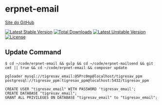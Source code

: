 # erpnet-email

[Site do GitHub](https://github.com/lucianobapo/erpnet-email)

[![Latest Stable Version](https://poser.pugx.org/ilhanet/erpnet-email/v/stable)](https://packagist.org/packages/ilhanet/erpnet-email) 
[![Total Downloads](https://poser.pugx.org/ilhanet/erpnet-email/downloads)](https://packagist.org/packages/ilhanet/erpnet-email) 
[![Latest Unstable Version](https://poser.pugx.org/ilhanet/erpnet-email/v/unstable)](https://packagist.org/packages/ilhanet/erpnet-email) 
[![License](https://poser.pugx.org/ilhanet/erpnet-email/license)](https://packagist.org/packages/ilhanet/erpnet-email)

## Update Command
```shell
$ cd ~/code/erpnet-email && gulp && cd ~/code/erpnet-mailsend && git cmt || true && cd ~/code/erpnet-email && composer update

pgloader mysql://tigresav_email:@5Prc0mp@localhost/tigresav_ppm postgresql://tigresav_ppm:tigresav_ppm@localhost:5432/tigresav_ppm

CREATE USER "tigresav_email" WITH PASSWORD 'tigresav_email';
CREATE DATABASE "tigresav_email";
GRANT ALL PRIVILEGES ON DATABASE "tigresav_email" to "tigresav_email";
```
